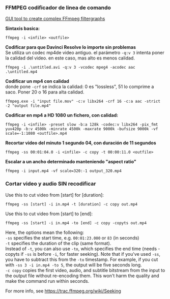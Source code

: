 ### FFMPEG codificador de linea de comando   
   
[GUI tool to create complex FFmpeg filtergraphs](https://ffmpeg.guide/)   
   

**Sintaxis basica:**   
   
```CMD
ffmpeg -i <infile> <outfile>
```   

**Codificar para que Davinci Resolve lo importe sin problemas**   
Se utiliza un codec mp4de video antiguo. el parámetro `-q:v 3` intenta poner la calidad del video. en este caso, mas alto es menos calidad.   
```CMD
ffmpeg -i .\untitled.avi -q:v 3 -vcodec mpeg4 -acodec aac .\untitled.mp4
```   

**Codificar un mp4 con calidad**   
donde pone `-crf` se indica la calidad: 0 es "lossless", 51 lo comprime a saco. Poner 20 o 16 para alta calidad.   

```CMD
ffmpeg.exe -i "input file.mov" -c:v libx264 -crf 16 -c:a aac -strict -2 "output file.mp4"
```   

**Codificar en mp4 a HD 1080 un fichero, con calidad:**   
```CMD
ffmpeg -i <infile> -preset slow -b:a 128k -codec:v libx264 -pix_fmt yuv420p -b:v 4500k -minrate 4500k -maxrate 9000k -bufsize 9000k -vf scale=-1:1080 <outfile>.mp4
```   

**Recortar video del minuto 1 segundo 04, con duración de 11 segundos** 
```CMD
ffmpeg -ss 00:01:04.0 -i <infile> -c copy -t 00:00:11.0 <outfile>
```

**Escalar a un ancho determinado manteniendo "aspect ratio"** 
```CMD
ffmpeg -i input.mp4 -vf scale=320:-1 output_320.mp4
```   

### Cortar video y audio SIN recodificar   
 
Use this to cut video from [start] for [duration]:

`ffmpeg -ss [start] -i in.mp4 -t [duration] -c copy out.mp4`

Use this to cut video from [start] to [end]:

`ffmpeg -ss [start] -i in.mp4 -to [end] -c copy -copyts out.mp4`

Here, the options mean the following:   
    `-ss` specifies the start time, e.g. `00:01:23.000` or `83` (in seconds)   
    `-t` specifies the duration of the clip (same format).   
    Instead of `-t`, you can also use `-to`, which specifies the end time (needs -copyts if `-ss` is before `-i`, for faster seeking). Note that if you've used `-ss`, you have to subtract this from the `-to` timestamp. For example, if you cut with `-ss 3 -i in.mp4 -to 5`, the output will be five seconds long.   
    `-c copy` copies the first video, audio, and subtitle bitstream from the input to the output file without re-encoding them. This won't harm the quality and make the command run within seconds.   

For more info, see https://trac.ffmpeg.org/wiki/Seeking
